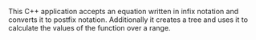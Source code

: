This C++ application accepts an equation written in infix notation and converts it to postfix notation. Additionally it creates a tree and uses it to calculate the values of the function over a range.
